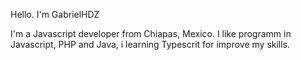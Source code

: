 Hello. I'm GabrielHDZ

I'm a Javascript developer from Chiapas, Mexico. I like programm in Javascript, PHP and Java, i learning Typescrit for improve my skills.

